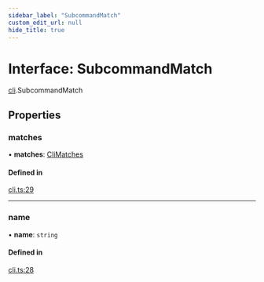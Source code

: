 ```yaml
---
sidebar_label: "SubcommandMatch"
custom_edit_url: null
hide_title: true
---
```


# Interface: SubcommandMatch

[cli](../modules/cli.md).SubcommandMatch

## Properties

### matches

• **matches**: [CliMatches](cli.climatches.md)

#### Defined in

[cli.ts:29](https://github.com/tauri-apps/tauri/blob/01d4ada/tooling/api/src/cli.ts#L29)

___

### name

• **name**: `string`

#### Defined in

[cli.ts:28](https://github.com/tauri-apps/tauri/blob/01d4ada/tooling/api/src/cli.ts#L28)

